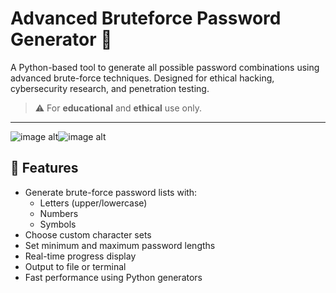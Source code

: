 # Advanced Bruteforce Password Generator 🔐

A Python-based tool to generate all possible password combinations using advanced brute-force techniques. Designed for ethical hacking, cybersecurity research, and penetration testing.

> ⚠️ For **educational** and **ethical** use only.

---
![image alt](https://github.com/trfahim/advanced-bruteforce-password-generator/blob/main/Images/Screenshot%202025-05-13%20204736.png)![image alt](https://github.com/trfahim/advanced-bruteforce-password-generator/blob/main/Images/Screenshot%202025-05-13%20204806.png)

## 🚀 Features

- Generate brute-force password lists with:
  - Letters (upper/lowercase)
  - Numbers
  - Symbols
- Choose custom character sets
- Set minimum and maximum password lengths
- Real-time progress display
- Output to file or terminal
- Fast performance using Python generators
